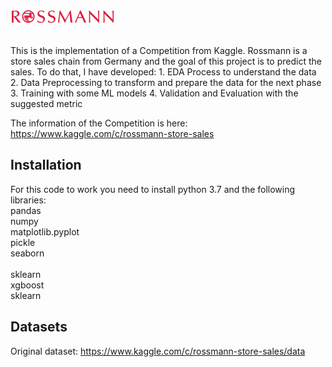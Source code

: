 ![Alt text](./img/Rossmann_Logo.svg.png?raw=true "Rossmann Stores Sales Prediction")


</br>
This is the implementation of a Competition from Kaggle.
Rossmann is a store sales chain from Germany and the goal of this project is to predict the sales.
To do that, I have developed:
  1. EDA Process to understand the data
  2. Data Preprocessing to transform and prepare the data for the next phase
  3. Training with some ML models
  4. Validation and Evaluation with the suggested metric
  
  The information of the Competition is here: https://www.kaggle.com/c/rossmann-store-sales
  
  ## Installation<a name="installation"></a>
  For this code to work you need to install python 3.7 and the following libraries: 
  <br>pandas
  <br>numpy
  <br>matplotlib.pyplot 
  <br>pickle
  <br>seaborn  
  <br>sklearn
  <br>xgboost
  <br>sklearn

  
  ## Datasets<a name="datasets"></a>
  Original dataset: https://www.kaggle.com/c/rossmann-store-sales/data

